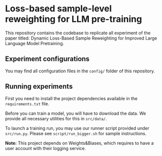 # Loss-based sample-level reweighting for LLM pre-training

This repository contains the codebase to replicate all experiment of the paper titled: Dynamic Loss-Based Sample Reweighting for Improved Large Language Model Pretraining. 

## Experiment configurations
You may find all configuration files in the `config/` folder of this repository.

## Running experiments

First you need to install the project dependencies available in the `requirements.txt` file.

Before you can train a model, you will have to download the data. 
We provide all necessary utilities for this in `src/data/`. 

To launch a training run, you may use our runner script provided under `src/run.py`. 
Please see `script/run_bigger.sh` for sample instructions.

**Note:** This project depends on Weights&Biases, which requires to have a user account with their logging service.